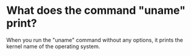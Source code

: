 # What does the command "uname" print?
When you run the "uname" command without any options, it prints the kernel name of the operating system.
